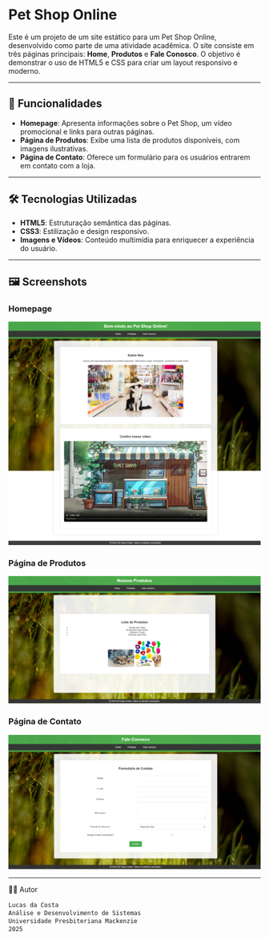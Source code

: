 # Pet Shop Online

Este é um projeto de um site estático para um Pet Shop Online, desenvolvido como parte de uma atividade acadêmica. O site consiste em três páginas principais: **Home**, **Produtos** e **Fale Conosco**. O objetivo é demonstrar o uso de HTML5 e CSS para criar um layout responsivo e moderno.

---

## 🚀 Funcionalidades

- **Homepage**: Apresenta informações sobre o Pet Shop, um vídeo promocional e links para outras páginas.
- **Página de Produtos**: Exibe uma lista de produtos disponíveis, com imagens ilustrativas.
- **Página de Contato**: Oferece um formulário para os usuários entrarem em contato com a loja.

---

## 🛠️ Tecnologias Utilizadas

- **HTML5**: Estruturação semântica das páginas.
- **CSS3**: Estilização e design responsivo.
- **Imagens e Vídeos**: Conteúdo multimídia para enriquecer a experiência do usuário.

---

## 🖼️ Screenshots

### Homepage
![Homepage](./imgs/_index.html.png)

### Página de Produtos
![Produtos](./imgs/_produtos.html.png)

### Página de Contato
![Contato](./imgs/_faleConosco.html.png)

---

👨‍💻 Autor
```
Lucas da Costa
Análise e Desenvolvimento de Sistemas
Universidade Presbiteriana Mackenzie
2025
```